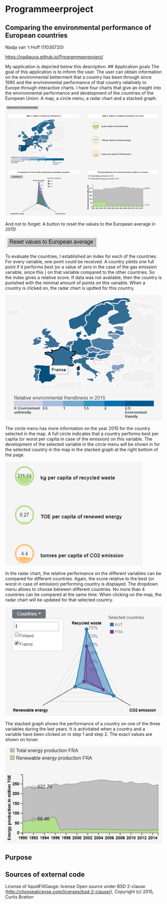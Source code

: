 # Programmeerproject
## Comparing the environmental performance of European countries

Nadja van 't Hoff (11030720)

https://nadjauva.github.io/Programmeerproject/

My application is depicted below this description. ## Application goals
The goal of this application is to inform the user. The user can obtain information on the environmental betterment that a country has been through since 1990 and the environmental performance of that country relatively to Europe through interactive charts. I have four charts that give an insight into the environmental performance and development of the countries of the European Union: A map, a circle menu, a radar chart and a stacked graph.

![image of application](/doc/application.PNG)

And not to forget: A button to reset the values to the European average in 2015!

![image of reset button](/doc/resetButton.PNG)

To evaluate the countries, I established an index for each of the countries. For every variable, one point could be received. A country yields one full point if it performs best (or a value of zero in the case of the gas emission variable, since this ) on that variable compared to the other countries. So the index gives a relative score. If data was not available, then the country is punished with the minimal amount of points on this variable. When a country is clicked on, the radar chart is updted for this country.

![image of map](/doc/map.PNG)

The circle menu has more information on the year 2015 for the country selected in the map. A full circle indicates that a country performs best per capita (or worst per capita in case of the emission) on this variable. The development of the selected variable in the circle menu will be shown in for the selected country in the map in the stacked graph at the right bottom of the page.

![image of circle menu](/doc/circleMenu.PNG)

In the radar chart, the relative performance on the different variables can be compared for different countries. Again, the score relative to the best (or worst in case of emission) performing country is displayed. The dropdown menu allows to choose between different countries. No more than 4 countries can
be compared at the same time. When clicking on the map, the radar chart will be updated for that selected country.

![image of radar chart](/doc/radarChart.PNG)

The stacked graph shows the performance of a country on one of the three variables during the last years. It is activitated when a country and a variable have been clicked on in step 1 and step 2. The exact values are shown on hover.

![image of stacked graph](/doc/stackedGraph.PNG)

## Purpose


## Sources of external code

License of liquidFillGauge: license Open source under BSD 2-clause (http://choosealicense.com/licenses/bsd-2-clause/), Copyright (c) 2015, Curtis Bratton
